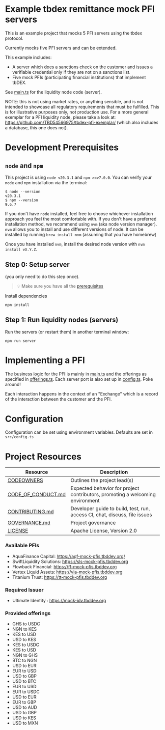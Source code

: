 # Example tbdex remittance mock PFI servers

This is an example project that mocks 5 PFI servers using the tbdex protocol.

Currently mocks five PFI servers and can be extended.

This example includes:

* A server which does a sanctions check on the customer and issues a verifiable credential only if they are not on a sanctions list.
* Five mock PFIs (participating financial institutions) that implement tbDEX.

See [main.ts](src/main.ts) for the liquidity node code (server).

NOTE: this is not using market rates, or anything sensible, and is not intended to showcase all regulatory requirements that must be fulfilled. This is for illustrative purposes only, not production use.
For a more general exemplar for a PFI liquidity node, please take a look at: https://github.com/TBD54566975/tbdex-pfi-exemplar/ (which also includes a database, this one does not).


# Development Prerequisites

## `node` and `npm`
This project is using `node v20.3.1` and `npm >=v7.0.0`. You can verify your `node` and `npm` installation via the terminal:

```
$ node --version
v20.3.1
$ npm --version
9.6.7
```

If you don't have `node` installed, feel free to choose whichever installation approach you feel the most comfortable with. If you don't have a preferred installation method, we recommend using `nvm` (aka node version manager). `nvm` allows you to install and use different versions of node. It can be installed by running `brew install nvm` (assuming that you have homebrew)

Once you have installed `nvm`, install the desired node version with `nvm install vX.Y.Z`.


## Step 0: Setup server

(you only need to do this step once).

> 💡 Make sure you have all the [prerequisites](#development-prerequisites)

Install dependencies

```npm install```

## Step 1: Run liquidity nodes (servers)

Run the servers (or restart them) in another terminal window:

`npm run server`

# Implementing a PFI

The business logic for the PFI is mainly in [main.ts](src/main.ts) and the offerings as specified in [offerings.ts](src/offerings.ts). Each server port is also set up in [config.ts](src/config.ts). Poke around!

Each interaction happens in the context of an "Exchange" which is a record of the interaction between the customer and the PFI.


# Configuration
Configuration can be set using environment variables. Defaults are set in `src/config.ts`



# Project Resources

| Resource                                   | Description                                                                    |
| ------------------------------------------ | ------------------------------------------------------------------------------ |
| [CODEOWNERS](./CODEOWNERS)                 | Outlines the project lead(s)                                                   |
| [CODE_OF_CONDUCT.md](./CODE_OF_CONDUCT.md) | Expected behavior for project contributors, promoting a welcoming environment |
| [CONTRIBUTING.md](./CONTRIBUTING.md)       | Developer guide to build, test, run, access CI, chat, discuss, file issues     |
| [GOVERNANCE.md](./GOVERNANCE.md)           | Project governance                                                             |
| [LICENSE](./LICENSE)                       | Apache License, Version 2.0                                                    |


### Available PFIs
- AquaFinance Capital: https://aqf-mock-pfis.tbddev.org/
- SwiftLiquidity Solutions: https://sls-mock-pfis.tbddev.org
- Flowback Financial: https://ff-mock-pfis.tbddev.org
- Vertex Liquid Assets: https://vla-mock-pfis.tbddev.org
- Titanium Trust: https://tt-mock-pfis.tbddev.org

### Required Issuer
- Ultimate Identity : https://mock-idv.tbddev.org

### Provided offerings
- GHS to USDC
- NGN to KES
- KES to USD
- USD to KES
- KES to USDC
- KES to USD
- NGN to GHS
- BTC to NGN
- USD to EUR
- EUR to USD
- USD to GBP
- USD to BTC
- EUR to USD
- EUR to USDC
- USD to EUR
- EUR to GBP
- USD to AUD
- USD to GBP
- USD to KES
- USD to MXN